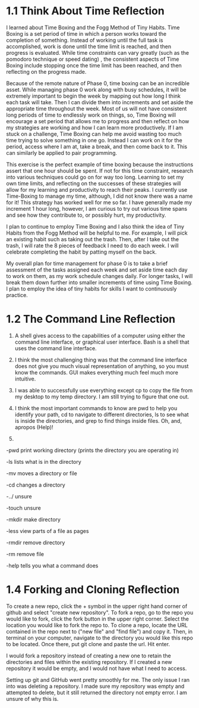 # 1.1 Think About Time Reflection

I learned about Time Boxing and the Fogg Method of Tiny Habits. Time Boxing is a set period of time in which a person works toward the completion of something. Instead of working until the full task is accomplished, work is done until the time limit is reached, and then progress is evaluated. While time constraints can vary greatly (such as the pomodoro technique or speed dating) , the consistent aspects of Time Boxing include stopping once the time limit has been reached, and then reflecting on the progress made.

Because of the remote nature of Phase 0, time boxing can be an incredible asset. While managing phase 0 work along with busy schedules, it will be extremely important to begin the week by mapping out how long I think each task will take. Then I can divide them into increments and set aside the appropriate time throughout the week. Most of us will not have consistent long periods of time to endlessly work on things, so, Time Boxing will encourage a set period that allows me to progress and then reflect on how my strategies are working and how I can learn more productively.  If I am stuck on a challenge, Time Boxing can help me avoid wasting too much time trying to solve something in one go. Instead I can work on it for the period, access where I am at, take a break, and then come back to it. This can similarly be applied to pair programming.

This exercise is the perfect example of time boxing because the instructions assert that one hour should be spent. If not for this time constraint, research into various techniques could go on for way too long. Learning to set my own time limits, and reflecting on the successes of these strategies will allow for my learning and productivity to reach their peaks.
I currently use Time-Boxing to manage my time, although, I did not know there was a name for it! This strategy has worked well for me so far. I have generally made my increment 1 hour long, however, I am curious to try out various time spans and see how they contribute to, or possibly hurt, my productivity.

I plan to continue to employ Time Boxing and I also think the idea of Tiny Habits from the Fogg Method will be helpful to me. For example, I will pick an existing habit such as taking out the trash. Then, after I take out the trash, I will rate the 8 pieces of feedback I need to do each week. I will celebrate completing the habit by patting myself on the back.

My overall plan for time management for phase 0 is to take a brief assessment of the tasks assigned each week and set aside time each day to work on them, as my work schedule changes daily. For longer tasks, I will break them down further into smaller increments of time using Time Boxing. I plan to employ the idea of tiny habits for skills I want to continuously practice.
# 1.2 The Command Line Reflection

1. A shell gives access to the capabilities of a computer using either the command line interface, or graphical user interface. Bash is a shell that uses the command line interface.

2. I think the most challenging thing was that the command line interface does not give you much visual representation of anything, so you must know the commands. GUI makes everything much feel much more intuitive.

3. I was able to successfully use everything except cp to copy the file from my desktop to my temp directory. I am still trying to figure that one out.

4. I think the most important commands to know are pwd to help you identify your path, cd to navigate to different directories, ls to see what is inside the directories, and grep to find things inside files. Oh, and, apropos (Help)!

5.

-pwd print working directory (prints the directory you are operating in)

-ls lists what is in the directory

-mv moves a directory or file

-cd changes a directory

-../ unsure

-touch unsure

-mkdir make directory

-less view parts of a file as pages

-rmdir remove directory

-rm remove file

-help tells you what a command does
# 1.4 Forking and Cloning Reflection

To create a new repo, click the + symbol in the upper right hand corner of github and select "create new repository". To fork a repo, go to the repo you would like to fork, click the fork button in the upper right corner. Select the location you would like to fork the repo to. To clone a repo, locate the URL contained in the repo next to ("new file" and "find file") and copy it. Then, in terminal on your computer, navigate to the directory you would like this repo to be located. Once there, put git clone and paste the url. Hit enter.

I would fork a repository instead of creating a new one to retain the directories and files within the existing repository. If I created a new repository it would be empty, and I would not have what I need to access.

Setting up git and GitHub went pretty smoothly for me. The only issue I ran into was deleting a repository. I made sure my repository was empty and attempted to delete, but it still returned the directory not empty error. I am unsure of why this is.


